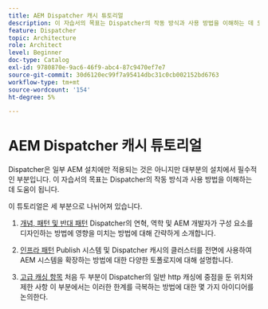 ```yaml
---
title: AEM Dispatcher 캐시 튜토리얼
description: 이 자습서의 목표는 Dispatcher의 작동 방식과 사용 방법을 이해하는 데 도움이 됩니다.
feature: Dispatcher
topic: Architecture
role: Architect
level: Beginner
doc-type: Catalog
exl-id: 9780870e-9ac6-46f9-abc4-87c9470ef7e7
source-git-commit: 30d6120ec99f7a95414dbc31c0cb002152bd6763
workflow-type: tm+mt
source-wordcount: '154'
ht-degree: 5%

---
```


# AEM Dispatcher 캐시 튜토리얼

Dispatcher은 일부 AEM 설치에만 적용되는 것은 아니지만 대부분의 설치에서 필수적인 부분입니다. 이 자습서의 목표는 Dispatcher의 작동 방식과 사용 방법을 이해하는 데 도움이 됩니다.

이 튜토리얼은 세 부분으로 나뉘어져 있습니다.

1. [개념, 패턴 및 반대 패턴](chapter-1.md)
Dispatcher의 연혁, 역학 및 AEM 개발자가 구성 요소를 디자인하는 방법에 영향을 미치는 방법에 대해 간략하게 소개합니다.

1. [인프라 패턴](chapter-2.md)
Publish 시스템 및 Dispatcher 캐시의 클러스터를 전면에 사용하여 AEM 시스템을 확장하는 방법에 대한 다양한 토폴로지에 대해 설명합니다.

1. [고급 캐싱 항목](chapter-3.md)
처음 두 부분이 Dispatcher의 일반 http 캐싱에 중점을 둔 위치와 제한 사항 이 부분에서는 이러한 한계를 극복하는 방법에 대한 몇 가지 아이디어를 논의한다.
